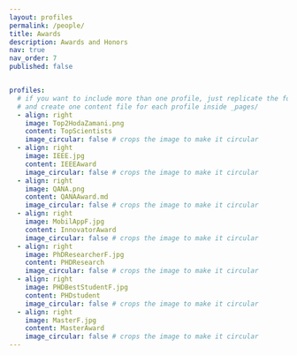 ```yaml
---
layout: profiles
permalink: /people/
title: Awards
description: Awards and Honors 
nav: true
nav_order: 7
published: false


profiles:
  # if you want to include more than one profile, just replicate the following block
  # and create one content file for each profile inside _pages/
  - align: right
    image: Top2HodaZamani.png
    content: TopScientists
    image_circular: false # crops the image to make it circular
  - align: right
    image: IEEE.jpg
    content: IEEEAward
    image_circular: false # crops the image to make it circular
  - align: right
    image: QANA.png
    content: QANAAward.md
    image_circular: false # crops the image to make it circular
  - align: right
    image: MobilAppF.jpg
    content: InnovatorAward
    image_circular: false # crops the image to make it circular
  - align: right
    image: PhDResearcherF.jpg
    content: PHDResearch
    image_circular: false # crops the image to make it circular
  - align: right
    image: PHDBestStudentF.jpg
    content: PHDstudent
    image_circular: false # crops the image to make it circular
  - align: right
    image: MasterF.jpg
    content: MasterAward
    image_circular: false # crops the image to make it circular
---
```

